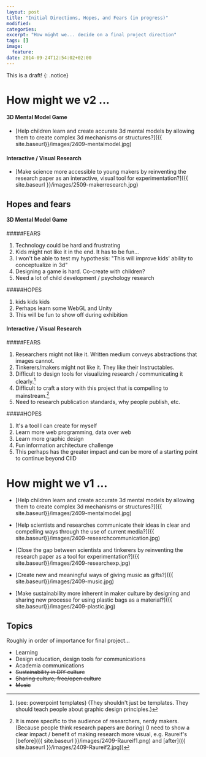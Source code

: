 ```yaml
---
layout: post
title: "Initial Directions, Hopes, and Fears (in progress)"
modified:
categories: 
excerpt: "How might we... decide on a final project direction"
tags: []
image:
  feature:
date: 2014-09-24T12:54:02+02:00
---
```

This is a draft!
{: .notice}

# How might we v2 ...

#### 3D Mental Model Game

- [Help children learn and create accurate 3d mental models by allowing them to create complex 3d mechanisms or structures?]({{ site.baseurl}}/images/2409-mentalmodel.jpg)

<!-- Tasks

1. Technology/ physical setup of bringing 3d objects into 2d digital world
2. Gameplay that is fun for kids
3. Structure of game that teaches kids to explore/comprehend 3d space
4. Interface/ interaction on screen
  -->
#### Interactive / Visual Research
 
- [Make science more accessible to young makers by reinventing the research paper as an interactive, visual tool for experimentation?]({{ site.baseurl }}/images/2509-makerresearch.jpg)


<!--Tasks

1. Understand how young people experiment and interface with science.
2. Take existing research papers and make them interactive and visual.
3. Take maker documentation and make them interactive and visual.
4. Create a platform which allows scientists, makers, etc. to publish their work in this way. -->

## Hopes and fears

#### 3D Mental Model Game

#####FEARS

1. Technology could be hard and frustrating
2. Kids might not like it in the end. It has to be fun...
3. I won't be able to test my hypothesis: "This will improve kids' ability to conceptualize in 3d"
4. Designing a game is hard. Co-create with children?
5. Need a lot of child development / psychology research


#####HOPES

1. kids kids kids
2. Perhaps learn some WebGL and Unity
3. This will be fun to show off during exhibition


#### Interactive / Visual Research

#####FEARS

1. Researchers might not like it. Written medium conveys abstractions that images cannot.
2. Tinkerers/makers might not like it. They like their Instructables.
3. Difficult to design tools for visualizing research / communicating it clearly.[^1]
4. Difficult to craft a story with this project that is compelling to mainstream.[^2]
6. Need to research publication standards, why people publish, etc.

[^1]: (see: powerpoint templates) (They shouldn't just be templates. They should teach people about graphic design principles.)

[^2]: It is more specific to the audience of researchers, nerdy makers. (Because people think research papers are *boring*) (I need to show a clear impact / benefit of making research more visual, e.g. Raureif's [before]({{ site.baseurl }}/images/2409-Raureif1.png) and [after]({{ site.baseurl }}/images/2409-Raureif2.jpg))


#####HOPES

1. It's a tool I can create for myself
2. Learn more web programming, data over web
3. Learn more graphic design 
4. Fun information architecture challenge
5. This perhaps has the greater impact and can be more of a starting point to continue beyond CIID

# How might we v1 ... 

- [Help children learn and create accurate 3d mental models by allowing them to create complex 3d mechanisms or structures?]({{ site.baseurl}}/images/2409-mentalmodel.jpg)

- [Help scientists and researches communicate their ideas in clear and compelling ways through the use of current media?]({{ site.baseurl}}/images/2409-researchcommunication.jpg)

- [Close the gap between scientists and tinkerers by reinventing the research paper as a tool for experimentation?]({{ site.baseurl}}/images/2409-researchexp.jpg)

- [Create new and meaningful ways of giving music as gifts?]({{ site.baseurl}}/images/2409-music.jpg)

- [Make sustainability more inherent in maker culture by designing and sharing new processe for using plastic bags as a material?]({{ site.baseurl}}/images/2409-plastic.jpg)

## Topics

Roughly in order of importance for final project... 

- Learning
- Design education, design tools for communications
- Academia communications
- <s>Sustainability in DIY culture</s>
- <s>Sharing culture, free/open culture</s>
- <s>Music</s>

